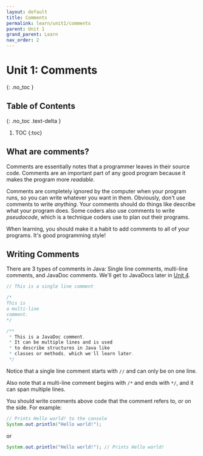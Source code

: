```yaml
---
layout: default
title: Comments
permalink: learn/unit1/comments
parent: Unit 1
grand_parent: Learn
nav_order: 2
---
```


<!-- prettier-ignore-start -->
# Unit 1: Comments
{: .no_toc }

## Table of Contents
{: .no_toc .text-delta }

1. TOC
{:toc}
<!-- prettier-ignore-end -->

## What are comments?

Comments are essentially notes that a programmer leaves in their source code. Comments are an important part of any good program because it makes the program more _readable_.

Comments are completely ignored by the computer when your
program runs, so you can write whatever you want in them.
Obviously, don't use comments to write _anything_. Your
comments should do things like describe what your program
does. Some coders also use comments to write _pseudocode_,
which is a technique coders use to plan out their programs.

When learning, you should make it a habit to add comments to all of your programs. It's good programming style!

## Writing Comments

There are 3 types of comments in Java: Single line
comments, multi-line comments, and JavaDoc comments. We'll
get to JavaDocs later in [Unit 4](/learn-code/learn/unit4).

```java
// This is a single line comment

/*
This is
a multi-line
comment.
*/

/**
 * This is a JavaDoc comment.
 * It can be multiple lines and is used
 * to describe structures in Java like
 * classes or methods, which we'll learn later.
 */
```

Notice that a single line comment starts with `//` and can only be on one line.

Also note that a multi-line comment begins with `/*` and ends with `*/`, and it can span multiple lines.

You should write comments above code that the comment refers to, or on the side. For example:

```java
// Prints Hello world! to the console
System.out.println("Hello world!");
```

or

```java
System.out.println("Hello world!"); // Prints Hello world!
```
